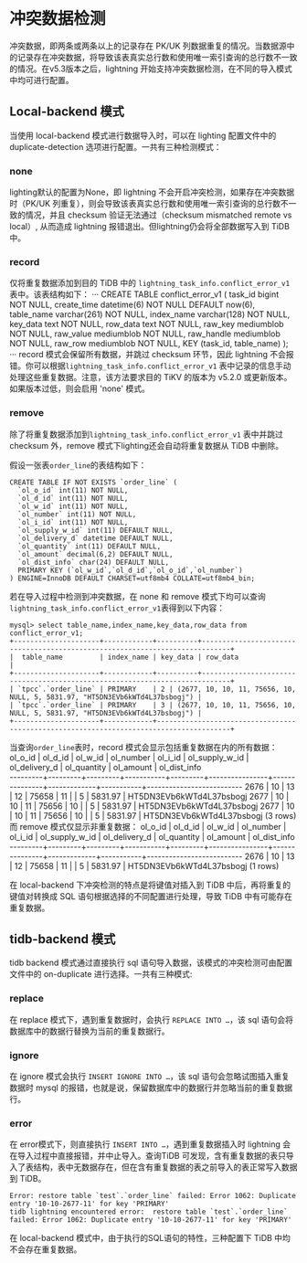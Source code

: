 # 冲突数据检测
冲突数据，即两条或两条以上的记录存在 PK/UK 列数据重复的情况。当数据源中的记录存在冲突数据，将导致该表真实总行数和使用唯一索引查询的总行数不一致的情况。在v5.3版本之后，lightning 开始支持冲突数据检测，在不同的导入模式中均可进行配置。
## Local-backend 模式
当使用 local-backend 模式进行数据导入时，可以在 lighting 配置文件中的 duplicate-detection 选项进行配置。一共有三种检测模式：
### none
lighting默认的配置为None，即 lightning 不会开启冲突检测，如果存在冲突数据时（PK/UK 列重复），则会导致该表真实总行数和使用唯一索引查询的总行数不一致的情况，并且 checksum 验证无法通过（checksum mismatched remote vs local）, 从而造成 lightning 报错退出。但lightning仍会将全部数据写入到 TiDB 中。
### record
仅将重复数据添加到目的 TiDB 中的 `lightning_task_info.conflict_error_v1` 表中。该表结构如下：
···
CREATE TABLE conflict_error_v1 (
    task_id     bigint NOT NULL,
    create_time datetime(6) NOT NULL DEFAULT now(6),
    table_name  varchar(261) NOT NULL,
    index_name  varchar(128) NOT NULL,
    key_data    text NOT NULL,
    row_data    text NOT NULL,
    raw_key     mediumblob NOT NULL,
    raw_value   mediumblob NOT NULL,
    raw_handle  mediumblob NOT NULL,
    raw_row     mediumblob NOT NULL,
    KEY (task_id, table_name)
);
···
record 模式会保留所有数据，并跳过 checksum 环节，因此 lightning 不会报错。你可以根据`lightning_task_info.conflict_error_v1` 表中记录的信息手动处理这些重复数据。注意，该方法要求目的 TiKV 的版本为 v5.2.0 或更新版本。如果版本过低，则会启用 'none' 模式。
### remove
除了将重复数据添加到`lightning_task_info.conflict_error_v1` 表中并跳过 checksum 外，remove 模式下lighting还会自动将重复数据从 TiDB 中删除。

假设一张表`order_line`的表结构如下：

```
CREATE TABLE IF NOT EXISTS `order_line` (
  `ol_o_id` int(11) NOT NULL,
  `ol_d_id` int(11) NOT NULL,
  `ol_w_id` int(11) NOT NULL,
  `ol_number` int(11) NOT NULL,
  `ol_i_id` int(11) NOT NULL,
  `ol_supply_w_id` int(11) DEFAULT NULL,
  `ol_delivery_d` datetime DEFAULT NULL,
  `ol_quantity` int(11) DEFAULT NULL,
  `ol_amount` decimal(6,2) DEFAULT NULL,
  `ol_dist_info` char(24) DEFAULT NULL,
  PRIMARY KEY (`ol_w_id`,`ol_d_id`,`ol_o_id`,`ol_number`)
) ENGINE=InnoDB DEFAULT CHARSET=utf8mb4 COLLATE=utf8mb4_bin;
```

若在导入过程中检测到冲突数据，在 none 和 remove 模式下均可以查询`lightning_task_info.conflict_error_v1`表得到以下内容：

```
mysql> select table_name,index_name,key_data,row_data from conflict_error_v1;
+---------------------+------------+----------+-----------------------------------------------------------------------------+
|  table_name         | index_name | key_data | row_data                                                                    |
+---------------------+------------+----------+-----------------------------------------------------------------------------+
| `tpcc`.`order_line` | PRIMARY    | 2 | (2677, 10, 10, 11, 75656, 10, NULL, 5, 5831.97, "HT5DN3EVb6kWTd4L37bsbogj") |
| `tpcc`.`order_line` | PRIMARY    | 3 | (2677, 10, 10, 11, 75656, 10, NULL, 5, 5831.97, "HT5DN3EVb6kWTd4L37bsbogj") |
+---------------------+------------+----------------------------------------------------------------------------------------+
```
当查询`order_line`表时，record 模式会显示包括重复数据在内的所有数据：
 ol_o_id | ol_d_id | ol_w_id | ol_number | ol_i_id | ol_supply_w_id | ol_delivery_d | ol_quantity | ol_amount | ol_dist_info       
---------+---------+---------+-----------+---------+----------------+---------------+-------------+-----------+--------------------------
    2676 |      10 |      13 |        12 |   75658 |             11 |               |           5 | 5831.97   | HT5DN3EVb6kWTd4L37bsbogj 
    2677 |      10 |      10 |        11 |   75656 |             10 |               |           5 | 5831.97   | HT5DN3EVb6kWTd4L37bsbogj 
    2677 |      10 |      10 |        11 |   75656 |             10 |               |           5 | 5831.97   | HT5DN3EVb6kWTd4L37bsbogj 
(3 rows)
而 remove 模式仅显示非重复数据：
 ol_o_id | ol_d_id | ol_w_id | ol_number | ol_i_id | ol_supply_w_id | ol_delivery_d | ol_quantity | ol_amount | ol_dist_info       
---------+---------+---------+-----------+---------+----------------+---------------+-------------+-----------+--------------------------
    2676 |      10 |      13 |        12 |   75658 |             11 |               |           5 | 5831.97   | HT5DN3EVb6kWTd4L37bsbogj 
(1 rows)

在 local-backend 下冲突检测的特点是将键值对插入到 TiDB 中后，再将重复的键值对转换成 SQL 语句根据选择的不同配置进行处理，导致 TiDB 中有可能存在重复数据。

## tidb-backend 模式
tidb backend 模式通过直接执行 sql 语句导入数据，该模式的冲突检测可由配置文件中的 on-duplicate 进行选择。一共有三种模式:
### replace
在 replace 模式下，遇到重复数据时，会执行 ```REPLACE INTO …```，该 sql 语句会将数据库中的数据行替换为当前的重复数据行。
### ignore
在 ignore 模式会执行 ```INSERT IGNORE INTO …```，该 sql 语句会忽略试图插入重复数据时 mysql 的报错，也就是说，保留数据库中的数据行并忽略当前的重复数据行。
### error
在 error模式下，则直接执行 ```INSERT INTO …```，遇到重复数据插入时 lightning 会在导入过程中直接报错，并中止导入。查询TiDB 可发现，含有重复数据的表只导入了表结构，表中无数据存在，但在含有重复数据的表之前导入的表正常写入数据到 TiDB。

```
Error: restore table `test`.`order_line` failed: Error 1062: Duplicate entry '10-10-2677-11' for key 'PRIMARY'
tidb lightning encountered error:  restore table `test`.`order_line` failed: Error 1062: Duplicate entry '10-10-2677-11' for key 'PRIMARY'
```
在 local-backend 模式中，由于执行的SQL语句的特性，三种配置下 TiDB 中均不会存在重复数据。